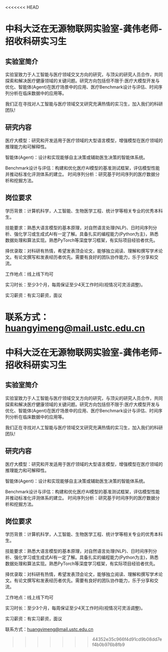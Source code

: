 <<<<<<< HEAD
# 中科大泛在无源物联网实验室-龚伟老师-招收科研实习生

## 实验室简介
实验室致力于人工智能与医疗领域交叉方向的研究，与顶尖的研究人员合作，共同探索和解决医疗健康领域的关键问题。研究方向包括但不限于:医疗大模型开发与优化、智能体(Agent)在医疗场景中的应用、医疗Benchmark设计与评估、时间序列分析在临床数据中的应用等。

我们正在寻找对人工智能与医疗领域交叉研究充满热情的实习生，加入我们的科研团队! 

## 研究内容
医疗大模型：研究和开发适用于医疗领域的大型语言模型，增强模型在医疗领域的推理能力和可解释性。

智能体(Agent)：设计和实现能够自主决策或辅助医生决策的智能体系统。

Benchmark设计与评估：构建和优化医疗AI模型的基准测试框架，评估模型性能并推动标准化评测体系的建立。
时间序列分析：研究基于时间序列的医疗数据分析和挖掘方法。
	
## 岗位要求
学历背景：计算机科学，人工智能、生物医学工程、统计学等相关专业的优秀本科生。

技能要求：熟悉大语言模型的基本原理，对自然语言处理(NLP)、日时间序列分析、强化学习或生成式AI有一定了解。具备扎实的编程能力(Python为主)，熟悉数据处理和算法实现。熟悉PyTorch等深度学习框架，有实际项目经验者优先。

择优录取：对科研有热情，希望发表顶会论文，能够独立阅读、理解和撰写学术论文。有论文撰写和发表经历者优先。需要有良好的团队协作能力，乐于分享和交流。

工作地点：线上线下均可 

实习时长：至少3个月，每周保证至少4天工作时间(视情况可灵活调整)。

实习薪资：有实习薪资，面议

联系方式：huangyimeng@mail.ustc.edu.cn
=======
# 中科大泛在无源物联网实验室-龚伟老师-招收科研实习生

## 实验室简介
实验室致力于人工智能与医疗领域交叉方向的研究，与顶尖的研究人员合作，共同探索和解决医疗健康领域的关键问题。研究方向包括但不限于:医疗大模型开发与优化、智能体(Agent)在医疗场景中的应用、医疗Benchmark设计与评估、时间序列分析在临床数据中的应用等。

我们正在寻找对人工智能与医疗领域交叉研究充满热情的实习生，加入我们的科研团队! 

## 研究内容
医疗大模型：研究和开发适用于医疗领域的大型语言模型，增强模型在医疗领域的推理能力和可解释性。

智能体(Agent)：设计和实现能够自主决策或辅助医生决策的智能体系统。

Benchmark设计与评估：构建和优化医疗AI模型的基准测试框架，评估模型性能并推动标准化评测体系的建立。
时间序列分析：研究基于时间序列的医疗数据分析和挖掘方法。
	
## 岗位要求
学历背景：计算机科学，人工智能、生物医学工程、统计学等相关专业的优秀本科生。

技能要求：熟悉大语言模型的基本原理，对自然语言处理(NLP)、日时间序列分析、强化学习或生成式AI有一定了解。具备扎实的编程能力(Python为主)，熟悉数据处理和算法实现。熟悉PyTorch等深度学习框架，有实际项目经验者优先。

择优录取：对科研有热情，希望发表顶会论文，能够独立阅读、理解和撰写学术论文。有论文撰写和发表经历者优先。需要有良好的团队协作能力，乐于分享和交流。

工作地点：线上线下均可 

实习时长：至少3个月，每周保证至少4天工作时间(视情况可灵活调整)。

实习薪资：有实习薪资，面议

联系方式：huangyimeng@mail.ustc.edu.cn
>>>>>>> 44352e35c966f4d91cd9b08dd7ef4b0b976b8fb9
